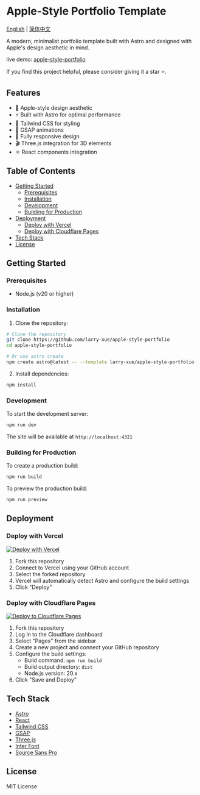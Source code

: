 # Apple-Style Portfolio Template

[English](README.md) | [简体中文](README.zh-CN.md)

A modern, minimalist portfolio template built with Astro and designed with Apple's design aesthetic in mind.

live demo: [apple-style-portfolio](https://apple-style-portfolio.larryxue.dev/)

If you find this project helpful, please consider giving it a star ⭐️.

## Features

- 🍎 Apple-style design aesthetic
- ⚡️ Built with Astro for optimal performance
- 🎨 Tailwind CSS for styling
- 🌟 GSAP animations
- 📱 Fully responsive design
- 🎬 Three.js integration for 3D elements
- ⚛️ React components integration

## Table of Contents

- [Getting Started](#getting-started)
  - [Prerequisites](#prerequisites)
  - [Installation](#installation)
  - [Development](#development)
  - [Building for Production](#building-for-production)
- [Deployment](#deployment)
  - [Deploy with Vercel](#deploy-with-vercel)
  - [Deploy with Cloudflare Pages](#deploy-with-cloudflare-pages)
- [Tech Stack](#tech-stack)
- [License](#license)

## Getting Started

### Prerequisites

- Node.js (v20 or higher)

### Installation

1. Clone the repository:

```bash
# Clone the repository
git clone https://github.com/larry-xue/apple-style-portfolio
cd apple-style-portfolio

# Or use astro create
npm create astro@latest -- --template larry-xue/apple-style-portfolio
```

2. Install dependencies:

```bash
npm install
```

### Development

To start the development server:

```bash
npm run dev
```

The site will be available at `http://localhost:4321`

### Building for Production

To create a production build:

```bash
npm run build
```

To preview the production build:

```bash
npm run preview
```

## Deployment

### Deploy with Vercel

[![Deploy with Vercel](https://vercel.com/button)](https://vercel.com/new/clone?repository-url=https://github.com/larry-xue/apple-style-portfolio)

1. Fork this repository
2. Connect to Vercel using your GitHub account
3. Select the forked repository
4. Vercel will automatically detect Astro and configure the build settings
5. Click "Deploy"

### Deploy with Cloudflare Pages

[![Deploy to Cloudflare Pages](https://img.shields.io/badge/Deploy%20to-Cloudflare%20Pages-orange.svg?logo=cloudflare)](https://dash.cloudflare.com/sign-up)

1. Fork this repository
2. Log in to the Cloudflare dashboard
3. Select "Pages" from the sidebar
4. Create a new project and connect your GitHub repository
5. Configure the build settings:
   - Build command: `npm run build`
   - Build output directory: `dist`
   - Node.js version: 20.x
6. Click "Save and Deploy"

## Tech Stack

- [Astro](https://astro.build)
- [React](https://reactjs.org)
- [Tailwind CSS](https://tailwindcss.com)
- [GSAP](https://greensock.com/gsap)
- [Three.js](https://threejs.org)
- [Inter Font](https://rsms.me/inter)
- [Source Sans Pro](https://fonts.google.com/specimen/Source+Sans+Pro)

## License

MIT License
